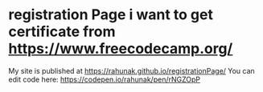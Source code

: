 # registration Page i want to get certificate from https://www.freecodecamp.org/
My site is published at https://rahunak.github.io/registrationPage/
You can edit code here: https://codepen.io/rahunak/pen/rNGZOpP
